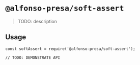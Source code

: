 # `@alfonso-presa/soft-assert`

> TODO: description

## Usage

```
const softAssert = require('@alfonso-presa/soft-assert');

// TODO: DEMONSTRATE API
```
